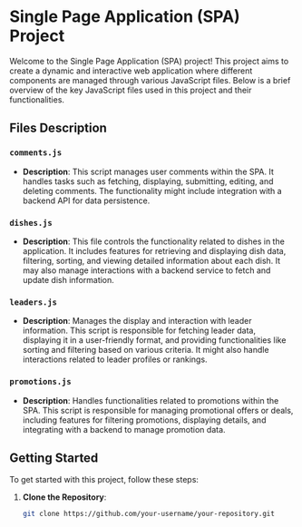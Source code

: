 # Single Page Application (SPA) Project

Welcome to the Single Page Application (SPA) project! This project aims to create a dynamic and interactive web application where different components are managed through various JavaScript files. Below is a brief overview of the key JavaScript files used in this project and their functionalities.

## Files Description

### `comments.js`
- **Description**: This script manages user comments within the SPA. It handles tasks such as fetching, displaying, submitting, editing, and deleting comments. The functionality might include integration with a backend API for data persistence.

### `dishes.js`
- **Description**: This file controls the functionality related to dishes in the application. It includes features for retrieving and displaying dish data, filtering, sorting, and viewing detailed information about each dish. It may also manage interactions with a backend service to fetch and update dish information.

### `leaders.js`
- **Description**: Manages the display and interaction with leader information. This script is responsible for fetching leader data, displaying it in a user-friendly format, and providing functionalities like sorting and filtering based on various criteria. It might also handle interactions related to leader profiles or rankings.

### `promotions.js`
- **Description**: Handles functionalities related to promotions within the SPA. This script is responsible for managing promotional offers or deals, including features for filtering promotions, displaying details, and integrating with a backend to manage promotion data.

## Getting Started

To get started with this project, follow these steps:

1. **Clone the Repository**:
   ```bash
   git clone https://github.com/your-username/your-repository.git
